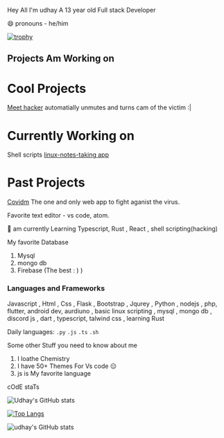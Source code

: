 Hey All I'm udhay A 13 year old Full stack Developer 

😄 pronouns - he/him




[![trophy](https://github-profile-trophy.vercel.app/?username=code123841&theme=onedark)](https://github.com/code123841/github-profile-trophy)


## Projects Am Working on
# Cool Projects
[Meet hacker](https://github.com/code123841/Cupon-collector)
automatially unmutes and turns cam of  the victim :| 

# Currently Working on 
Shell scripts
[linux-notes-taking app](https://github.com/code123841/Linux-notes-app)

# Past Projects
[Covidm](https://github.com/Covidm)
The one and only web app to fight aganist the virus.





Favorite text editor - vs code, atom.

🌱 am currently Learning Typescript, Rust , React , shell scripting(hacking)

My favorite Database

1. Mysql 
2. mongo db
3. Firebase (The best : ) )

### **Languages and Frameworks**

Javascript , Html , Css , Flask , Bootstrap , Jqurey , Python , nodejs , php, flutter, android dev, aurdiuno , basic linux scripting , mysql , mongo db , discord js , dart , typescript, talwind css , learning Rust 

Daily languages:
`.py`
`.js`
`.ts`
`.sh`

Some other Stuff you need to know about me 

1. I loathe Chemistry
2. I have  50+ Themes For Vs code 😑
3. js is My favorite language





cOdE staTs


![Udhay's GitHub stats](https://github-readme-stats.vercel.app/api?username=code123841&show_icons=true&theme=radical)



[![Top Langs](https://github-readme-stats.vercel.app/api/top-langs/?username=code123841)](https://github.com/anuraghazra/github-readme-stats)


![udhay's GitHub stats](https://github-readme-stats.vercel.app/api?username=code123841&hide=contribs,prs)
